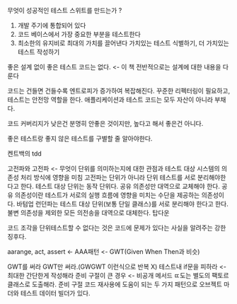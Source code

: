 무엇이 성공적인 테스트 스위트를 만드는가 ? 
1. 개발 주기에 통합되어 있다
2. 코드 베이스에서 가장 중요한 부분을 테스트한다
3. 최소한의 유지비로 최대의 가치를 끌어낸다
가치있는 테스트 식별하기, 더 가치있는 테스트 작성하기

좋은 설계 없이 좋은 테스트 코드는 없다. <- 이 책 전반적으로는 설계에 대한 내용을 다룬다

코드는 건들면 건들수록 엔트로피가 증가하여 복잡해진다. 꾸준한 리펙터링이 필요하고, 테스트는 안전망 역할을 한다.
애플리케이션과 테스트 코드는 모두 자산이 아니라 부채다.

코드 커버리지가 낮은건 분명히 안좋은 것이지만, 높다고 해서 좋은건 아니다. 

좋은 테스트랑 좋지 않은 테스트를 구별할 줄 알아야한다.

켄트백의 tdd

고전파와 고전파 <- 무엇이 단위를 의미하는지에 대한 관점과 테스트 대상 시스템의 의존성 처리 방식에 영향을 미침
고전파는 단위가 아니라 단위 테스트를 서로 분리해야한다고 한다. 테스트 대상 단위는 동작 단위다. 공유 의존성만 대역으로 교체해야 한다. 공유 의존성이란 테스트가 서로의 실행 흐름에 영향을 미치는 수단을 제공하는 의존성이다. 바텀업
런던파는 테스트 대상 단위(보통 단일 클래스)를 서로 분리해야 한다고 한다. 불변 의존성을 제외한 모든 의전송을 대역으로 대체한다. 탑다운

코드 조각을 단위테스트할 수 없다는 것은 코드에 문제가 있다는 사실을 알려주는 강한 징후다. 

aarange, act, assert <- AAA패턴 <- GWT(Given When Then과 비슷)

GWT를 써라
GWT만 써라.(GWGWT 이런식으로 반복 X)
테스트내 if문을 피하라 <- 최대한 간단한게 작성해라
준비 구절이 큰 경우 <- 비공개 메서드 ㄸ도는 별도의 팩토르 클래스로 도출해라. 준비 구절 코드 재사용에 도움이 되는 두 가지 패턴으로 오브젝트 마더와 테스트 데이터 빌더가 있다.


